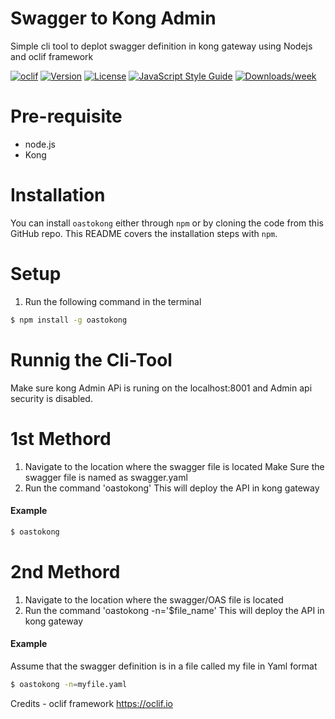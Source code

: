 Swagger to Kong Admin 
================

Simple cli tool to deplot  swagger definition in kong gateway using Nodejs and oclif framework 

[![oclif](https://img.shields.io/badge/cli-oclif-brightgreen.svg)](https://oclif.io)
[![Version](https://img.shields.io/npm/v/oastokong.svg)](https://npmjs.org/package/oastokong)
[![License](https://img.shields.io/npm/l/oastokong.svg)](https://github.com/VimukthiMayadunne/oastokonng/blob/master/package.json)
[![JavaScript Style Guide](https://img.shields.io/badge/code%20style-standard-brightgreen.svg)](http://standardjs.com/)
[![Downloads/week](https://img.shields.io/npm/dw/oastokong.svg)](https://npmjs.org/package/oastokong)

# Pre-requisite 
- node.js
- Kong



# Installation
You can install `oastokong` either through `npm` or by cloning the code from this GitHub repo.  This README covers the installation steps with `npm`.


# Setup

1) Run the following command  in the terminal 

```bash
$ npm install -g oastokong
```

         
# Runnig the Cli-Tool
Make sure kong Admin APi is runing on the localhost:8001 and Admin api security is disabled.


# 1st Methord
1) Navigate to the location where the swagger file is located 
   Make Sure the swagger file is named as swagger.yaml  
2) Run the command 'oastokong'
    This will deploy the API in kong gateway 

#### Example

```bash
$ oastokong
```

# 2nd Methord

1) Navigate to the location where the swagger/OAS file is located 
2) Run the command 'oastokong -n='$file_name'
    This will deploy the API in kong gateway 

#### Example

Assume that the swagger definition is in a file called my file in Yaml format 

```bash
$ oastokong -n=myfile.yaml
```

Credits - oclif framework  https://oclif.io
